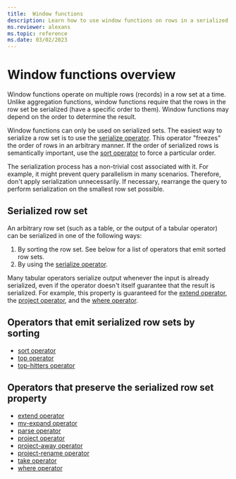 ```yaml
---
title:  Window functions
description: Learn how to use window functions on rows in a serialized set.
ms.reviewer: alexans
ms.topic: reference
ms.date: 03/02/2023
---
```

# Window functions overview

Window functions operate on multiple rows (records) in a row set at a time. Unlike aggregation functions, window functions require that the rows in the row set be serialized (have a specific order to them). Window functions may depend on the order to determine the result.

Window functions can only be used on serialized sets. The easiest way to serialize a row set is to use the [serialize operator](./serialize-operator.md). This operator "freezes" the order of rows in an arbitrary manner. If the order of serialized rows is semantically important, use the [sort operator](./sort-operator.md) to force a particular order.

The serialization process has a non-trivial cost associated with it. For example, it might prevent query parallelism in many scenarios. Therefore, don't apply serialization unnecessarily. If necessary, rearrange the query to perform serialization on the smallest row set possible.

## Serialized row set

An arbitrary row set (such as a table, or the output of a tabular operator) can
be serialized in one of the following ways:

1. By sorting the row set. See below for a list of operators that emit sorted
   row sets.
2. By using the [serialize operator](./serialize-operator.md).

Many tabular operators serialize output whenever the input is already serialized, even if the operator doesn't itself guarantee that the result is serialized. For example, this property is guaranteed for the [extend operator](./extend-operator.md), the [project operator](./project-operator.md), and the [where operator](./where-operator.md).

## Operators that emit serialized row sets by sorting

* [sort operator](./sort-operator.md)
* [top operator](./top-operator.md)
* [top-hitters operator](./top-hitters-function.md)

## Operators that preserve the serialized row set property

* [extend operator](./extend-operator.md)
* [mv-expand operator](./mvexpandoperator.md)
* [parse operator](./parse-operator.md)
* [project operator](./project-operator.md)
* [project-away operator](./project-away-operator.md)
* [project-rename operator](./project-rename-operator.md)
* [take operator](./take-operator.md)
* [where operator](./where-operator.md)
